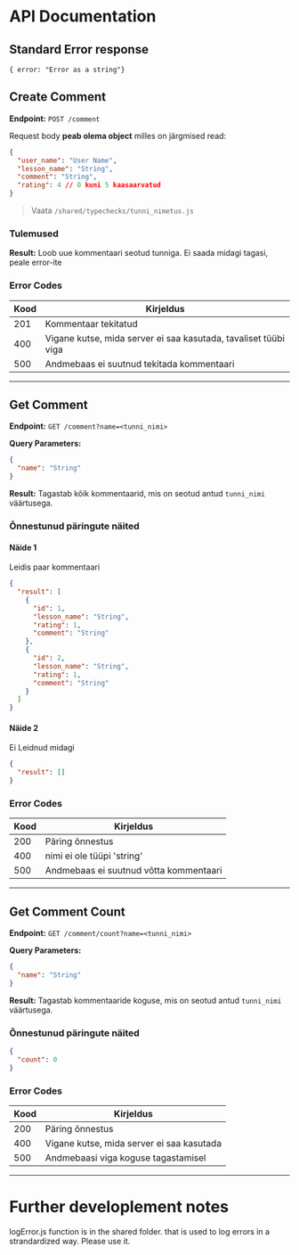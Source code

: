 # API Documentation

## Standard Error response

`{ error: "Error as a string"}`

## Create Comment

**Endpoint:** `POST /comment`

Request body **peab olema object** milles on järgmised read:

```json
{
  "user_name": "User Name",
  "lesson_name": "String",
  "comment": "String",
  "rating": 4 // 0 kuni 5 kaasaarvatud
}
```

> Vaata `/shared/typechecks/tunni_nimetus.js`

### Tulemused

**Result:** Loob uue kommentaari seotud tunniga. Ei saada midagi tagasi, peale error-ite

### Error Codes

| Kood | Kirjeldus                                                       |
| ---- | --------------------------------------------------------------- |
| 201  | Kommentaar tekitatud                                            |
| 400  | Vigane kutse, mida server ei saa kasutada, tavaliset tüübi viga |
| 500  | Andmebaas ei suutnud tekitada kommentaari                       |

---

## Get Comment

**Endpoint:** `GET /comment?name=<tunni_nimi>`

**Query Parameters:**

```json
{
  "name": "String"
}
```

**Result:** Tagastab kõik kommentaarid, mis on seotud antud `tunni_nimi` väärtusega.

### Õnnestunud päringute näited

#### Näide 1

Leidis paar kommentaari

```json
{
  "result": [
    {
      "id": 1,
      "lesson_name": "String",
      "rating": 1,
      "comment": "String"
    },
    {
      "id": 2,
      "lesson_name": "String",
      "rating": 1,
      "comment": "String"
    }
  ]
}
```

#### Näide 2

Ei Leidnud midagi

```json
{
  "result": []
}
```

### Error Codes

| Kood | Kirjeldus                              |
| ---- | -------------------------------------- |
| 200  | Päring õnnestus                        |
| 400  | nimi ei ole tüüpi 'string'             |
| 500  | Andmebaas ei suutnud võtta kommentaari |

---

## Get Comment Count

**Endpoint:** `GET /comment/count?name=<tunni_nimi>`

**Query Parameters:**

```json
{
  "name": "String"
}
```

**Result:** Tagastab kommentaaride koguse, mis on seotud antud `tunni_nimi` väärtusega.

### Õnnestunud päringute näited

```json
{
  "count": 0
}
```

### Error Codes

| Kood | Kirjeldus                                 |
| ---- | ----------------------------------------- |
| 200  | Päring õnnestus                           |
| 400  | Vigane kutse, mida server ei saa kasutada |
| 500  | Andmebaasi viga koguse tagastamisel       |

---

# Further developlement notes

logError.js function is in the shared folder.
that is used to log errors in a strandardized way. Please use it.

